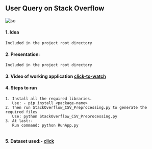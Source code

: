
## User Query on Stack Overflow
![so](https://user-images.githubusercontent.com/31209617/61592336-b7299580-abef-11e9-9d70-87072addf770.png)

#### 1. Idea 
```
Included in the project root directory

```
#### 2. Presentation:
```
Included in the project root directory
```

#### 3. Video of working application [click-to-watch](https://youtu.be/jqG9qJ67kbo)


#### 4. Steps to run

```
1. Install all the required libraries.
   Use: - pip install <package-name>
2. Then run StackOverflow_CSV_Preprocessing.py to generate the required files
   Use: python StackOverflow_CSV_Preprocessing.py
3. At last:-
   Run command: python RunApp.py
   
```

#### 5. Dataset used:- [click](https://www.kaggle.com/moulhanout/stack-overflow-2018-questions-data-set#training_set.csv)

